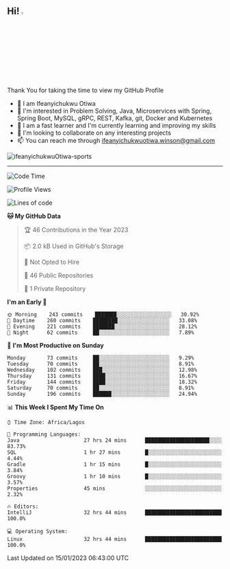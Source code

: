 <!-- BLOG-POST-LIST:START --><!-- BLOG-POST-LIST:END -->

## Hi! <img src="https://media.giphy.com/media/hvRJCLFzcasrR4ia7z/giphy.gif" width="4%"> 

Thank You for taking the time to view my GitHub Profile

- 👋 I am Ifeanyichukwu Otiwa
- 👀 I'm interested in Problem Solving, Java, Microservices with Spring, Spring Boot, MySQL, gRPC, REST, Kafka, git, Docker and Kubernetes
- 🌱 I am a fast learner and I'm currently learning and improving my skills
- 💞️ I'm looking to collaborate on any interesting projects
- 📫 You can reach me through ifeanyichukwuotiwa.winson@gmail.com

<p align="left" marginTop="10px"> <img src="https://komarev.com/ghpvc/?username=ifeanyichukwuOtiwa-sports&label=Profile%20views&color=0e75b6&style=for-the-badge" alt="ifeanyichukwuOtiwa-sports" /> </p>

***

<!--START_SECTION:waka-->
![Code Time](http://img.shields.io/badge/Code%20Time-999%20hrs%2020%20mins-blue)

![Profile Views](http://img.shields.io/badge/Profile%20Views-0-blue)

![Lines of code](https://img.shields.io/badge/From%20Hello%20World%20I%27ve%20Written-44%20Thousand%20lines%20of%20code-blue)

**🐱 My GitHub Data** 

> 🏆 46 Contributions in the Year 2023
 > 
> 📦 2.0 kB Used in GitHub's Storage 
 > 
> 🚫 Not Opted to Hire
 > 
> 📜 46 Public Repositories 
 > 
> 🔑 1 Private Repository 
 > 
**I'm an Early 🐤** 

```text
🌞 Morning    243 commits    ███████░░░░░░░░░░░░░░░░░░   30.92% 
🌆 Daytime    260 commits    ████████░░░░░░░░░░░░░░░░░   33.08% 
🌃 Evening    221 commits    ███████░░░░░░░░░░░░░░░░░░   28.12% 
🌙 Night      62 commits     ██░░░░░░░░░░░░░░░░░░░░░░░   7.89%

```
📅 **I'm Most Productive on Sunday** 

```text
Monday       73 commits     ██░░░░░░░░░░░░░░░░░░░░░░░   9.29% 
Tuesday      70 commits     ██░░░░░░░░░░░░░░░░░░░░░░░   8.91% 
Wednesday    102 commits    ███░░░░░░░░░░░░░░░░░░░░░░   12.98% 
Thursday     131 commits    ████░░░░░░░░░░░░░░░░░░░░░   16.67% 
Friday       144 commits    ████░░░░░░░░░░░░░░░░░░░░░   18.32% 
Saturday     70 commits     ██░░░░░░░░░░░░░░░░░░░░░░░   8.91% 
Sunday       196 commits    ██████░░░░░░░░░░░░░░░░░░░   24.94%

```


📊 **This Week I Spent My Time On** 

```text
⌚︎ Time Zone: Africa/Lagos

💬 Programming Languages: 
Java                     27 hrs 24 mins      █████████████████████░░░░   83.73% 
SQL                      1 hr 27 mins        █░░░░░░░░░░░░░░░░░░░░░░░░   4.44% 
Gradle                   1 hr 15 mins        █░░░░░░░░░░░░░░░░░░░░░░░░   3.84% 
Groovy                   1 hr 10 mins        █░░░░░░░░░░░░░░░░░░░░░░░░   3.57% 
Properties               45 mins             ░░░░░░░░░░░░░░░░░░░░░░░░░   2.32%

🔥 Editors: 
IntelliJ                 32 hrs 44 mins      █████████████████████████   100.0%

💻 Operating System: 
Linux                    32 hrs 44 mins      █████████████████████████   100.0%

```


 Last Updated on 15/01/2023 06:43:00 UTC
<!--END_SECTION:waka-->

<!--
<p align="center">
![trophy](https://github-profile-trophy.vercel.app/?username=ifeanyichukwuOtiwa-sports&theme=onedark) (https://github.com/ryo-ma/github-profile-trophy)
</p>
-->

<!---
ifeanyi-otiwa/ifeanyi-otiwa is a ✨ special ✨ repository because its `README.md` (this file) appears on your GitHub profile.
You can click the Preview link to take a look at your changes.
--->
